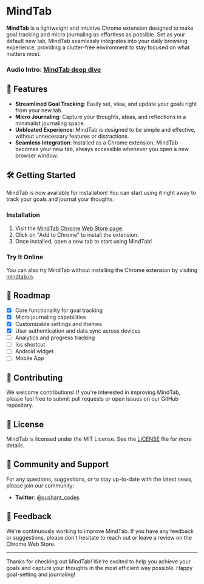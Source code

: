 # MindTab

**MindTab** is a lightweight and intuitive Chrome extension designed to make goal tracking and micro journaling as effortless as possible. Set as your default new tab, MindTab seamlessly integrates into your daily browsing experience, providing a clutter-free environment to stay focused on what matters most.

### Audio Intro: [MindTab deep dive](https://notebooklm.google.com/notebook/0d0e059b-4080-4f87-b1ec-758bd7e71a1f/audio)

## 🚀 Features

- **Streamlined Goal Tracking**: Easily set, view, and update your goals right from your new tab.
- **Micro Journaling**: Capture your thoughts, ideas, and reflections in a minimalist journaling space.
- **Unbloated Experience**: MindTab is designed to be simple and effective, without unnecessary features or distractions.
- **Seamless Integration**: Installed as a Chrome extension, MindTab becomes your new tab, always accessible whenever you open a new browser window.

## 🛠️ Getting Started

MindTab is now available for installation! You can start using it right away to track your goals and journal your thoughts.

### Installation

1. Visit the [MindTab Chrome Web Store page](https://chromewebstore.google.com/detail/mindtab/ndnegdefonikfckhbgmejdodebnbhjll).
2. Click on "Add to Chrome" to install the extension.
3. Once installed, open a new tab to start using MindTab!

### Try It Online

You can also try MindTab without installing the Chrome extension by visiting [mindtab.in](https://mindtab.in).

## 📝 Roadmap

- [x] Core functionality for goal tracking
- [x] Micro journaling capabilities
- [x] Customizable settings and themes
- [x] User authentication and data sync across devices
- [ ] Analytics and progress tracking
- [ ] Ios shortcut
- [ ] Android widget
- [ ] Mobile App

## 🤝 Contributing

We welcome contributions! If you're interested in improving MindTab, please feel free to submit pull requests or open issues on our GitHub repository.

## 📄 License

MindTab is licensed under the MIT License. See the [LICENSE](LICENSE) file for more details.

## 👥 Community and Support

For any questions, suggestions, or to stay up-to-date with the latest news, please join our community:

- **Twitter**: [@sushant_codes](https://twitter.com/sushant_codes)

## 📢 Feedback

We're continuously working to improve MindTab. If you have any feedback or suggestions, please don't hesitate to reach out or leave a review on the Chrome Web Store.

---

Thanks for checking out MindTab! We're excited to help you achieve your goals and capture your thoughts in the most efficient way possible. Happy goal-setting and journaling!
